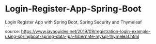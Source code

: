 # Login-Register-App-Spring-Boot
Login Register App with Spring Boot, Spring Security and Thymeleaf

source: https://www.javaguides.net/2019/08/registration-login-example-using-springboot-spring-data-jpa-hibernate-mysql-thymeleaf.html
